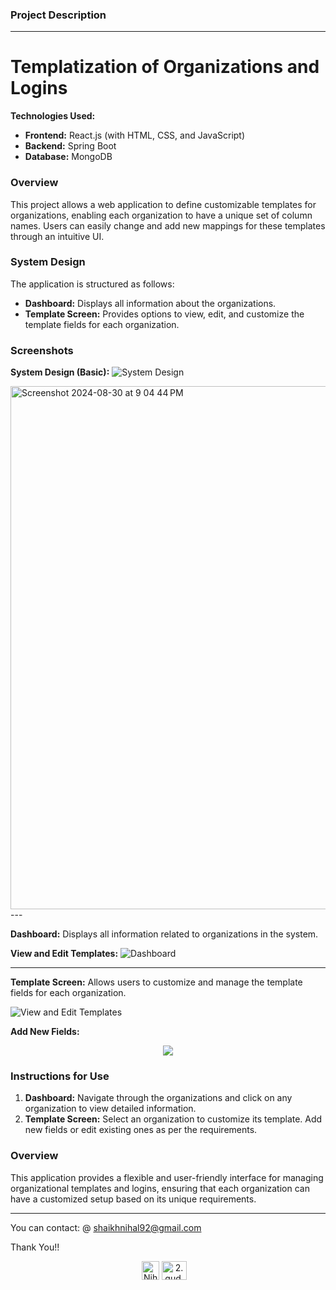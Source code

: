 ### Project Description

---

# Templatization of Organizations and Logins

**Technologies Used:**
- **Frontend:** React.js (with HTML, CSS, and JavaScript)
- **Backend:** Spring Boot
- **Database:** MongoDB

### Overview

This project allows a web application to define customizable templates for organizations, enabling each organization to have a unique set of column names. Users can easily change and add new mappings for these templates through an intuitive UI.

### System Design

The application is structured as follows:

- **Dashboard:** Displays all information about the organizations.
- **Template Screen:** Provides options to view, edit, and customize the template fields for each organization.

### Screenshots

**System Design (Basic):**
![System Design](https://github.com/user-attachments/assets/c9a617e3-00c1-4627-9937-66b2032eacd4)

<img width="837" alt="Screenshot 2024-08-30 at 9 04 44 PM" src="https://github.com/user-attachments/assets/b22a550c-5d6b-4480-a982-61cd85ed1b06">
---

**Dashboard:**
Displays all information related to organizations in the system.

**View and Edit Templates:**
![Dashboard](https://github.com/user-attachments/assets/e0751819-3e3a-4b4b-83e8-472c5c91bbb1)


---

**Template Screen:**
Allows users to customize and manage the template fields for each organization.

![View and Edit Templates](https://github.com/user-attachments/assets/eecfb62f-4a36-4be8-80a8-133a968e4481)

**Add New Fields:**
<div align="center">
  <img align="center" src="https://github.com/user-attachments/assets/02289bc1-86c5-49eb-b4fb-f201d7083184"/>
</div>

### Instructions for Use

1. **Dashboard:** Navigate through the organizations and click on any organization to view detailed information.
2. **Template Screen:** Select an organization to customize its template. Add new fields or edit existing ones as per the requirements.

### Overview

This application provides a flexible and user-friendly interface for managing organizational templates and logins, ensuring that each organization can have a customized setup based on its unique requirements.

---
You can contact: @ shaikhnihal92@gmail.com


Thank You!!
<div align="center">

<a href="https://www.linkedin.com/in/nihal-shaikh-4a0818206/" target="blank"><img align="center" src="https://w7.pngwing.com/pngs/402/997/png-transparent-linkedin-logo-computer-icons-facebook-user-profile-facebook-blue-angle-text.png" alt="Nihal Shaikh" height="30" width="28" /></a>
<a href="https://www.instagram.com/2.gud.wh0mm1_xo/" target="blank"><img align="center" src="https://raw.githubusercontent.com/rahuldkjain/github-profile-readme-generator/master/src/images/icons/Social/instagram.svg" alt="2.gud.wh0mm1_xo" height="30" width="40" /></a>&nbsp;&nbsp;&nbsp;
</div>
